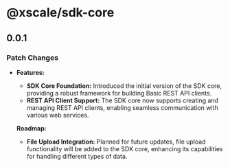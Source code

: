 # @xscale/sdk-core

## 0.0.1

### Patch Changes

- **Features:**

  - **SDK Core Foundation:** Introduced the initial version of the SDK core, providing a robust framework for building Basic REST API clients.
  - **REST API Client Support:** The SDK core now supports creating and managing REST API clients, enabling seamless communication with various web services.

  **Roadmap:**

  - **File Upload Integration:** Planned for future updates, file upload functionality will be added to the SDK core, enhancing its capabilities for handling different types of data.
